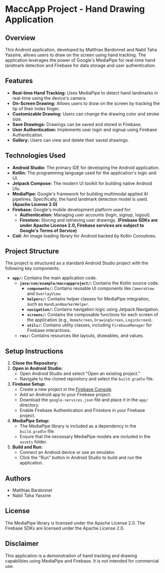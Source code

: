 # MaccApp Project - Hand Drawing Application

## Overview

This Android application, developed by Matthias Bardonnet and Nabil Taha Yassine, allows users to draw on the screen using hand tracking. The application leverages the power of Google's MediaPipe for real-time hand landmark detection and Firebase for data storage and user authentication.

## Features

-   **Real-time Hand Tracking:** Uses MediaPipe to detect hand landmarks in real-time using the device's camera.
-   **On-Screen Drawing:** Allows users to draw on the screen by tracking the tip of their index finger.
-   **Customizable Drawing:** Users can change the drawing color and stroke size.
-   **Save Drawings:** Drawings can be saved and stored in Firebase.
-   **User Authentication:** Implements user login and signup using Firebase Authentication.
-   **Gallery:** Users can view and delete their saved drawings.

## Technologies Used

-   **Android Studio:** The primary IDE for developing the Android application.
-   **Kotlin:** The programming language used for the application's logic and UI.
-   **Jetpack Compose:** The modern UI toolkit for building native Android UIs.
-   **MediaPipe:** Google's framework for building multimodal applied AI pipelines. Specifically, the hand landmark detection model is used. **(Apache License 2.0)**
-   **Firebase:** Google's mobile development platform used for:
    -   **Authentication:** Managing user accounts (login, signup, logout).
    -   **Firestore:** Storing and retrieving user drawings. **(Firebase SDKs are under Apache License 2.0, Firebase services are subject to Google's Terms of Service)**
-   **Coil:** An image loading library for Android backed by Kotlin Coroutines.

## Project Structure

The project is structured as a standard Android Studio project with the following key components:

-   **`app/`:** Contains the main application code.
    -   **`java/com/example/maccappproject/`:** Contains the Kotlin source code.
        -   **`components/`:** Contains reusable UI components like `CameraView` and `OverlayView`.
        -   **`helpers/`:** Contains helper classes for MediaPipe integration, such as `HandLandmarkerHelper`.
        -   **`navigation/`:** Contains navigation logic using Jetpack Navigation.
        -   **`screens/`:** Contains the composable functions for each screen of the application (e.g., `HomeScreen`, `DrawingScreen`, `LoginScreen`).
        -   **`utils/`:** Contains utility classes, including `FirebaseManager` for Firebase interactions.
    -   **`res/`:** Contains resources like layouts, drawables, and values.

## Setup Instructions

1.  **Clone the Repository:**
2.  **Open in Android Studio:**
    -   Open Android Studio and select "Open an existing project."
    -   Navigate to the cloned repository and select the `build.gradle` file.
3.  **Firebase Setup:**
    -   Create a new project in the [Firebase Console](https://console.firebase.google.com/).
    -   Add an Android app to your Firebase project.
    -   Download the `google-services.json` file and place it in the `app/` directory.
    -   Enable Firebase Authentication and Firestore in your Firebase project.
4.  **MediaPipe Setup:**
    -   The MediaPipe library is included as a dependency in the `build.gradle` file.
    -   Ensure that the necessary MediaPipe models are included in the `assets` folder.
5.  **Build and Run:**
    -   Connect an Android device or use an emulator.
    -   Click the "Run" button in Android Studio to build and run the application.

## Authors

-   Matthias Bardonnet
-   Nabil Taha Yassine

## License

The MediaPipe library is licensed under the Apache License 2.0.
The Firebase SDKs are licensed under the Apache License 2.0.

## Disclaimer

This application is a demonstration of hand tracking and drawing capabilities using MediaPipe and Firebase. It is not intended for commercial use.